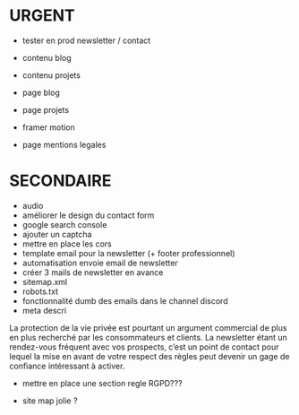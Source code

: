 # URGENT

- tester en prod newsletter / contact

- contenu blog
- contenu projets
- page blog
- page projets
- framer motion
- page mentions legales

# SECONDAIRE

- audio
- améliorer le design du contact form
- google search console
- ajouter un captcha
- mettre en place les cors
- template email pour la newsletter (+ footer professionnel)
- automatisation envoie email de newsletter
- créer 3 mails de newsletter en avance
- sitemap.xml
- robots.txt
- fonctionnalité dumb des emails dans le channel discord
- meta descri

La protection de la vie privée est pourtant un argument commercial de plus en plus recherché par les consommateurs et clients. La newsletter étant un rendez-vous fréquent avec vos prospects, c’est un point de contact pour lequel la mise en avant de votre respect des règles peut devenir un gage de confiance intéressant à activer.

- mettre en place une section regle RGPD???

- site map jolie ?
